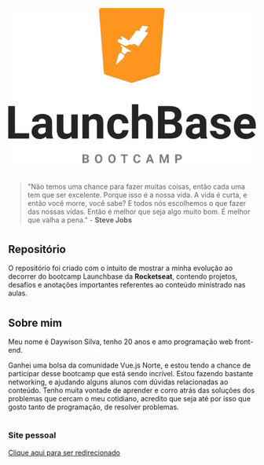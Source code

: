 <img src="imagens/Launchbase.png" alt="Logo Launchbase" style="display: block; margin: auto;">


#
> "Não temos uma chance para fazer muitas coisas, então cada uma tem que ser excelente. Porque isso é a nossa vida. A vida é curta, e então você morre, você sabe? E todos nós escolhemos o que fazer das nossas vidas. Então é melhor que seja algo muito bom. É melhor que valha a pena." - **Steve Jobs**
#
## **Repositório**
O repositório foi criado com o intuito de mostrar a minha evolução ao decorrer do bootcamp Launchbase da **Rocketseat**, contendo projetos, desafios e anotações importantes referentes ao conteúdo ministrado nas aulas. 

#
## **Sobre mim**
Meu nome é Daywison Silva, tenho 20 anos e amo programação web front-end. 

Ganhei uma bolsa da comunidade Vue.js Norte, e estou tendo a chance de participar desse bootcamp que está sendo incrível. Estou fazendo bastante networking, e ajudando alguns alunos com dúvidas relacionadas ao conteúdo. Tenho muita vontade de aprender e corro atrás das soluções dos problemas que cercam o meu cotidiano, acredito que seja até por isso que gosto tanto de programação, de resolver problemas.

#

### **Site pessoal**
[Clique aqui para ser redirecionado](https://daywisonsilva.github.io/website/)


